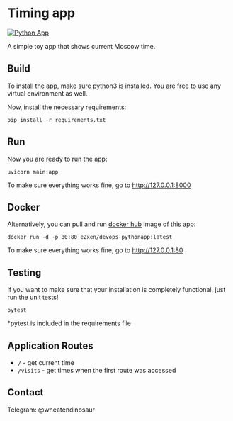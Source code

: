 # Timing app
[![Python App](https://github.com/e2xen/innopolis-devops-labs/actions/workflows/app_python.yml/badge.svg)](https://github.com/e2xen/innopolis-devops-labs/actions/workflows/app_python.yml)

A simple toy app that shows current Moscow time.
## Build
To install the app, make sure python3 is installed. You are free to use any virtual environment as well.

Now, install the necessary requirements:
```
pip install -r requirements.txt
```
## Run
Now you are ready to run the app:
```
uvicorn main:app
```
To make sure everything works fine, go to http://127.0.0.1:8000
## Docker
Alternatively, you can pull and run [docker hub](https://hub.docker.com/repository/docker/e2xen/devops-pythonapp/general) image of this app:
```
docker run -d -p 80:80 e2xen/devops-pythonapp:latest
```
To make sure everything works fine, go to http://127.0.0.1:80
## Testing
If you want to make sure that your installation is completely functional, just run the unit tests!
```
pytest
```
*pytest is included in the requirements file

## Application Routes
- `/` - get current time
- `/visits` - get times when the first route was accessed

## Contact
Telegram: @wheatendinosaur
